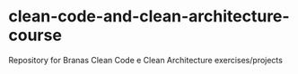 # clean-code-and-clean-architecture-course
Repository for Branas Clean Code e Clean Architecture exercises/projects
